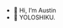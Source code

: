 - 👋 Hi, I’m Austin
- 👀 YOLOSHIKU.

<!---
mye770/mye770 is a ✨ special ✨ repository because its `README.md` (this file) appears on your GitHub profile.
You can click the Preview link to take a look at your changes.
--->

